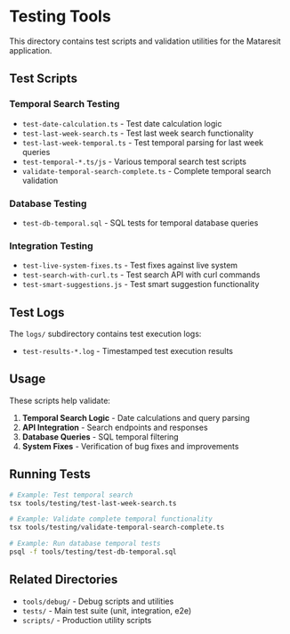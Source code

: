# Testing Tools

This directory contains test scripts and validation utilities for the Mataresit application.

## Test Scripts

### Temporal Search Testing
- `test-date-calculation.ts` - Test date calculation logic
- `test-last-week-search.ts` - Test last week search functionality  
- `test-last-week-temporal.ts` - Test temporal parsing for last week queries
- `test-temporal-*.ts/js` - Various temporal search test scripts
- `validate-temporal-search-complete.ts` - Complete temporal search validation

### Database Testing
- `test-db-temporal.sql` - SQL tests for temporal database queries

### Integration Testing  
- `test-live-system-fixes.ts` - Test fixes against live system
- `test-search-with-curl.ts` - Test search API with curl commands
- `test-smart-suggestions.js` - Test smart suggestion functionality

## Test Logs

The `logs/` subdirectory contains test execution logs:
- `test-results-*.log` - Timestamped test execution results

## Usage

These scripts help validate:

1. **Temporal Search Logic** - Date calculations and query parsing
2. **API Integration** - Search endpoints and responses  
3. **Database Queries** - SQL temporal filtering
4. **System Fixes** - Verification of bug fixes and improvements

## Running Tests

```bash
# Example: Test temporal search
tsx tools/testing/test-last-week-search.ts

# Example: Validate complete temporal functionality
tsx tools/testing/validate-temporal-search-complete.ts

# Example: Run database temporal tests
psql -f tools/testing/test-db-temporal.sql
```

## Related Directories

- `tools/debug/` - Debug scripts and utilities
- `tests/` - Main test suite (unit, integration, e2e)
- `scripts/` - Production utility scripts
